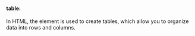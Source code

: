 #### table:

In HTML, the <table> element is used to create tables, which allow you to organize data into rows and columns.
